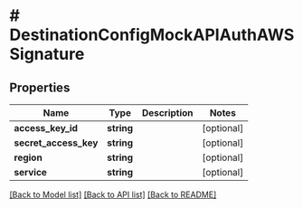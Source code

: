 # # DestinationConfigMockAPIAuthAWSSignature

## Properties

Name | Type | Description | Notes
------------ | ------------- | ------------- | -------------
**access_key_id** | **string** |  | [optional]
**secret_access_key** | **string** |  | [optional]
**region** | **string** |  | [optional]
**service** | **string** |  | [optional]

[[Back to Model list]](../../README.md#models) [[Back to API list]](../../README.md#endpoints) [[Back to README]](../../README.md)
